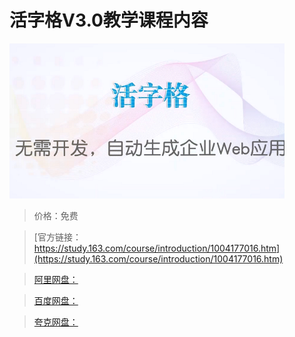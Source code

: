 # 活字格V3.0教学课程内容

![img](../../../assets/study163/free/3A9BA04B5BF6DE634103435DF770BC24.png)

> 价格：免费

> [官方链接：https://study.163.com/course/introduction/1004177016.htm](https://study.163.com/course/introduction/1004177016.htm)

> [阿里网盘：]()

> [百度网盘：]()

> [夸克网盘：]()
